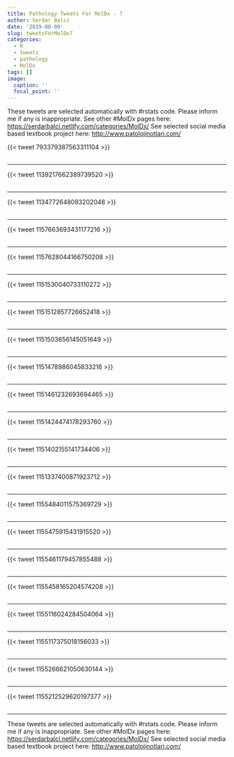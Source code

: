 ```yaml
---
title: Pathology Tweets For MolDx - 7
author: Serdar Balci
date: '2019-08-09'
slug: tweetsForMolDx7
categories:
  - R
  - tweets
  - pathology
  - MolDx
tags: []
image:
  caption: ''
  focal_point: ''
---
```



These tweets are selected automatically with #rstats code. Please inform me if any is inappropriate.
See other #MolDx pages here: https://serdarbalci.netlify.com/categories/MolDx/ 
See selected social media based textbook project here: http://www.patolojinotlari.com/

{{< tweet 793379387563311104 >}}
<br>
<br>
<hr>
{{< tweet 1139217662389739520 >}}
<br>
<br>
<hr>
{{< tweet 1134772648083202048 >}}
<br>
<br>
<hr>
{{< tweet 1157663693431177216 >}}
<br>
<br>
<hr>
{{< tweet 1157628044166750208 >}}
<br>
<br>
<hr>
{{< tweet 1151530040733110272 >}}
<br>
<br>
<hr>
{{< tweet 1151512857726652418 >}}
<br>
<br>
<hr>
{{< tweet 1151503656145051649 >}}
<br>
<br>
<hr>
{{< tweet 1151478986045833216 >}}
<br>
<br>
<hr>
{{< tweet 1151461232693694465 >}}
<br>
<br>
<hr>
{{< tweet 1151424474178293760 >}}
<br>
<br>
<hr>
{{< tweet 1151402155141734406 >}}
<br>
<br>
<hr>
{{< tweet 1151337400871923712 >}}
<br>
<br>
<hr>
{{< tweet 1155484011575369729 >}}
<br>
<br>
<hr>
{{< tweet 1155475915431915520 >}}
<br>
<br>
<hr>
{{< tweet 1155461179457855488 >}}
<br>
<br>
<hr>
{{< tweet 1155458165204574208 >}}
<br>
<br>
<hr>
{{< tweet 1155116024284504064 >}}
<br>
<br>
<hr>
{{< tweet 1155117375018156033 >}}
<br>
<br>
<hr>
{{< tweet 1155266621050630144 >}}
<br>
<br>
<hr>
{{< tweet 1155212529620197377 >}}
<br>
<br>
<hr>


These tweets are selected automatically with #rstats code. Please inform me if any is inappropriate.
See other #MolDx pages here: https://serdarbalci.netlify.com/categories/MolDx/ 
See selected social media based textbook project here: http://www.patolojinotlari.com/
